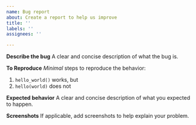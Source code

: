 ```yaml
---
name: Bug report
about: Create a report to help us improve
title: ''
labels: ''
assignees: ''

---
```


**Describe the bug**
A clear and concise description of what the bug is.

**To Reproduce**
*Minimal* steps to reproduce the behavior:
1. `hello_world()` works, but
2. `hello(world)` does not

**Expected behavior**
A clear and concise description of what you expected to happen.

**Screenshots**
If applicable, add screenshots to help explain your problem.
